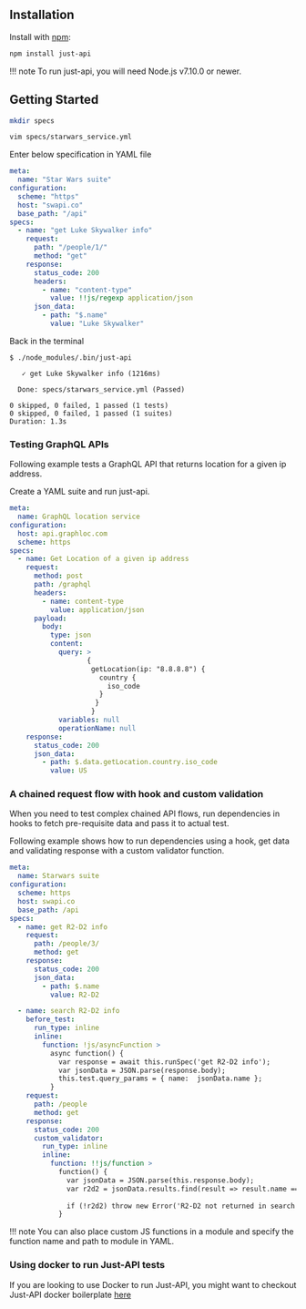 ## Installation

Install with [npm](https://npmjs.org):

``` bash
npm install just-api
```

!!! note
      To run just-api, you will need Node.js v7.10.0 or newer.

## Getting Started

``` bash
mkdir specs
```

``` bash
vim specs/starwars_service.yml
```

Enter below specification in YAML file

``` yaml
meta:
  name: "Star Wars suite"
configuration:
  scheme: "https"
  host: "swapi.co"
  base_path: "/api"
specs:
  - name: "get Luke Skywalker info"
    request:
      path: "/people/1/"
      method: "get"
    response:
      status_code: 200
      headers:
        - name: "content-type"
          value: !!js/regexp application/json      
      json_data:
        - path: "$.name"
          value: "Luke Skywalker"
```

Back in the terminal

``` text
$ ./node_modules/.bin/just-api

   ✓ get Luke Skywalker info (1216ms)

  Done: specs/starwars_service.yml (Passed)

0 skipped, 0 failed, 1 passed (1 tests)
0 skipped, 0 failed, 1 passed (1 suites)
Duration: 1.3s
```

### Testing GraphQL APIs

Following example tests a GraphQL API that returns location for a given ip address.

Create a YAML suite and run just-api.

```yaml
meta:
  name: GraphQL location service
configuration:
  host: api.graphloc.com
  scheme: https
specs:
  - name: Get Location of a given ip address
    request:
      method: post
      path: /graphql
      headers:
        - name: content-type
          value: application/json
      payload:
        body:
          type: json
          content:
            query: >
                   {
                    getLocation(ip: "8.8.8.8") {
                      country {
                        iso_code
                      }
                     }
                    }
            variables: null
            operationName: null
    response:
      status_code: 200
      json_data:
        - path: $.data.getLocation.country.iso_code
          value: US
```

### A chained request flow with hook and custom validation

When you need to test complex chained API flows, run dependencies in hooks to fetch pre-requisite data 
and pass it to actual test.

Following example shows how to run dependencies using a hook, get data and validating response with a custom validator function.

```yaml
meta:
  name: Starwars suite
configuration:
  scheme: https
  host: swapi.co
  base_path: /api
specs:
  - name: get R2-D2 info
    request:
      path: /people/3/
      method: get
    response:
      status_code: 200
      json_data:
        - path: $.name
          value: R2-D2

  - name: search R2-D2 info
    before_test:
      run_type: inline
      inline:
        function: !js/asyncFunction >
          async function() {
            var response = await this.runSpec('get R2-D2 info');
            var jsonData = JSON.parse(response.body);
            this.test.query_params = { name:  jsonData.name };
          }
    request:
      path: /people
      method: get
    response:
      status_code: 200
      custom_validator:
        run_type: inline
        inline:
          function: !!js/function >
            function() {
              var jsonData = JSON.parse(this.response.body);
              var r2d2 = jsonData.results.find(result => result.name === 'R2-D2');
              
              if (!r2d2) throw new Error('R2-D2 not returned in search results');
            }
```


!!! note
    You can also place custom JS functions in a module and specify the function name and path to module in YAML.

### Using docker to run Just-API tests
If you are looking to use Docker to run Just-API, you might want to checkout
Just-API docker boilerplate [here](https://github.com/kiranz/docker-just-api-sample)